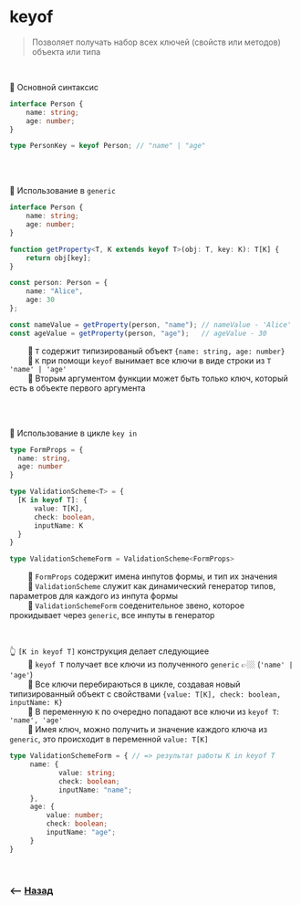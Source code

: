 # keyof
> Позволяет получать набор всех ключей (свойств или методов) объекта или типа

<br>

🔹 Основной синтаксис
```typescript
interface Person {
    name: string;
    age: number;
}

type PersonKey = keyof Person; // "name" | "age"

```       

<br>
<br>

🔹 Использование в `generic`
```typescript
interface Person {
    name: string;
    age: number;
}

function getProperty<T, K extends keyof T>(obj: T, key: K): T[K] {
    return obj[key];
}

const person: Person = {
    name: "Alice",
    age: 30
};

const nameValue = getProperty(person, "name"); // nameValue - 'Alice'
const ageValue = getProperty(person, "age");   // ageValue - 30

```
&emsp;&emsp; 🎯 `T` содержит типизированый объект `{name: string, age: number}`              
&emsp;&emsp; 🎯 `K` при помощи `keyof` вынимает все ключи в виде строки из `T`  `'name' | 'age'`  
&emsp;&emsp; 🎯 Вторым аргументом функции может быть только ключ, который есть в объекте первого аргумента

<br>
<br>    

🔹 Использование в цикле `key in`
```typescript
type FormProps = {
  name: string,
  age: number
}

type ValidationScheme<T> = {
  [K in keyof T]: {
      value: T[K],
      check: boolean,
      inputName: K
  }
}

type ValidationSchemeForm = ValidationScheme<FormProps>
```  
&emsp;&emsp; 🎯 `FormProps` содержит имена инпутов формы, и тип их значения    
&emsp;&emsp; 🎯 `ValidationScheme` служит как динамический генератор типов, параметров для каждого из инпута формы  
&emsp;&emsp; 🎯 `ValidationSchemeForm` соеденительное звено, которое прокидывает через `generic`, все инпуты в генератор  

<br>

👆 `[K in keyof T]` конструкция делает следующиее  
&emsp;&emsp; 🎯 `keyof T` получает все ключи из полученного `generic` 👉🏼 (`'name' | 'age'`)  
&emsp;&emsp; 🎯 Все ключи перебираються в цикле, создавая новый типизированный объект с свойствами `{value: T[K], check: boolean, inputName: K}`   
&emsp;&emsp; 🎯 В переменную `K` по очередно попадают все ключи из `keyof T`: `'name', 'age'`   
&emsp;&emsp; 🎯 Имея ключ, можно получить и значение каждого ключа из `generic`, это происходит в переменной `value: T[K]`

```typescript
type ValidationSchemeForm = { // => результат работы K in keyof T 
     name: {
            value: string;
            check: boolean;
            inputName: "name";
     },
     age: {
         value: number;
         check: boolean;
         inputName: "age";
     }
}
```

<br>

### ⟵ **<a href="../../readme.md">Назад</a>**
